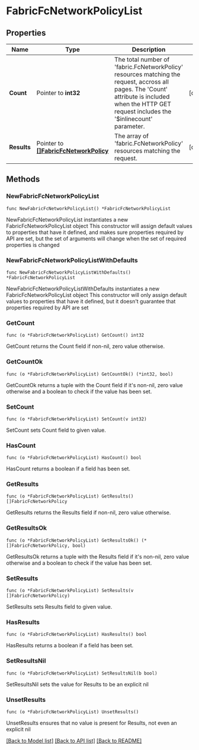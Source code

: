 # FabricFcNetworkPolicyList

## Properties

Name | Type | Description | Notes
------------ | ------------- | ------------- | -------------
**Count** | Pointer to **int32** | The total number of &#39;fabric.FcNetworkPolicy&#39; resources matching the request, accross all pages. The &#39;Count&#39; attribute is included when the HTTP GET request includes the &#39;$inlinecount&#39; parameter. | [optional] 
**Results** | Pointer to [**[]FabricFcNetworkPolicy**](fabric.FcNetworkPolicy.md) | The array of &#39;fabric.FcNetworkPolicy&#39; resources matching the request. | [optional] 

## Methods

### NewFabricFcNetworkPolicyList

`func NewFabricFcNetworkPolicyList() *FabricFcNetworkPolicyList`

NewFabricFcNetworkPolicyList instantiates a new FabricFcNetworkPolicyList object
This constructor will assign default values to properties that have it defined,
and makes sure properties required by API are set, but the set of arguments
will change when the set of required properties is changed

### NewFabricFcNetworkPolicyListWithDefaults

`func NewFabricFcNetworkPolicyListWithDefaults() *FabricFcNetworkPolicyList`

NewFabricFcNetworkPolicyListWithDefaults instantiates a new FabricFcNetworkPolicyList object
This constructor will only assign default values to properties that have it defined,
but it doesn't guarantee that properties required by API are set

### GetCount

`func (o *FabricFcNetworkPolicyList) GetCount() int32`

GetCount returns the Count field if non-nil, zero value otherwise.

### GetCountOk

`func (o *FabricFcNetworkPolicyList) GetCountOk() (*int32, bool)`

GetCountOk returns a tuple with the Count field if it's non-nil, zero value otherwise
and a boolean to check if the value has been set.

### SetCount

`func (o *FabricFcNetworkPolicyList) SetCount(v int32)`

SetCount sets Count field to given value.

### HasCount

`func (o *FabricFcNetworkPolicyList) HasCount() bool`

HasCount returns a boolean if a field has been set.

### GetResults

`func (o *FabricFcNetworkPolicyList) GetResults() []FabricFcNetworkPolicy`

GetResults returns the Results field if non-nil, zero value otherwise.

### GetResultsOk

`func (o *FabricFcNetworkPolicyList) GetResultsOk() (*[]FabricFcNetworkPolicy, bool)`

GetResultsOk returns a tuple with the Results field if it's non-nil, zero value otherwise
and a boolean to check if the value has been set.

### SetResults

`func (o *FabricFcNetworkPolicyList) SetResults(v []FabricFcNetworkPolicy)`

SetResults sets Results field to given value.

### HasResults

`func (o *FabricFcNetworkPolicyList) HasResults() bool`

HasResults returns a boolean if a field has been set.

### SetResultsNil

`func (o *FabricFcNetworkPolicyList) SetResultsNil(b bool)`

 SetResultsNil sets the value for Results to be an explicit nil

### UnsetResults
`func (o *FabricFcNetworkPolicyList) UnsetResults()`

UnsetResults ensures that no value is present for Results, not even an explicit nil

[[Back to Model list]](../README.md#documentation-for-models) [[Back to API list]](../README.md#documentation-for-api-endpoints) [[Back to README]](../README.md)


